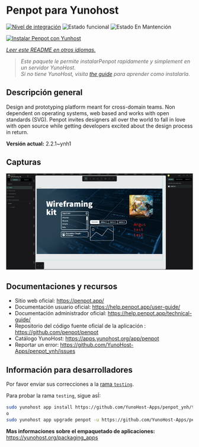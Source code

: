 <!--
Este archivo README esta generado automaticamente<https://github.com/YunoHost/apps/tree/master/tools/readme_generator>
No se debe editar a mano.
-->

# Penpot para Yunohost

[![Nivel de integración](https://dash.yunohost.org/integration/penpot.svg)](https://ci-apps.yunohost.org/ci/apps/penpot/) ![Estado funcional](https://ci-apps.yunohost.org/ci/badges/penpot.status.svg) ![Estado En Mantención](https://ci-apps.yunohost.org/ci/badges/penpot.maintain.svg)

[![Instalar Penpot con Yunhost](https://install-app.yunohost.org/install-with-yunohost.svg)](https://install-app.yunohost.org/?app=penpot)

*[Leer este README en otros idiomas.](./ALL_README.md)*

> *Este paquete le permite instalarPenpot rapidamente y simplement en un servidor YunoHost.*  
> *Si no tiene YunoHost, visita [the guide](https://yunohost.org/install) para aprender como instalarla.*

## Descripción general

Design and prototyping platform meant for cross-domain teams. Non dependent on operating systems, web based and works with open standards (SVG). Penpot invites designers all over the world to fall in love with open source while getting developers excited about the design process in return.

**Versión actual:** 2.2.1~ynh1

## Capturas

![Captura de Penpot](./doc/screenshots/penpot.png)

## Documentaciones y recursos

- Sitio web oficial: <https://penpot.app/>
- Documentación usuario oficial: <https://help.penpot.app/user-guide/>
- Documentación administrador oficial: <https://help.penpot.app/technical-guide/>
- Repositorio del código fuente oficial de la aplicación : <https://github.com/penpot/penpot>
- Catálogo YunoHost: <https://apps.yunohost.org/app/penpot>
- Reportar un error: <https://github.com/YunoHost-Apps/penpot_ynh/issues>

## Información para desarrolladores

Por favor enviar sus correcciones a la [rama `testing`](https://github.com/YunoHost-Apps/penpot_ynh/tree/testing).

Para probar la rama `testing`, sigue asÍ:

```bash
sudo yunohost app install https://github.com/YunoHost-Apps/penpot_ynh/tree/testing --debug
o
sudo yunohost app upgrade penpot -u https://github.com/YunoHost-Apps/penpot_ynh/tree/testing --debug
```

**Mas informaciones sobre el empaquetado de aplicaciones:** <https://yunohost.org/packaging_apps>
